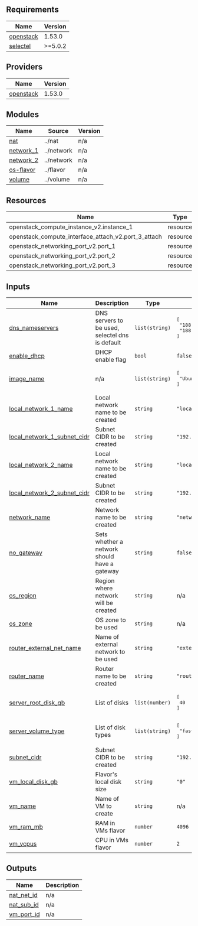 <!-- BEGIN_TF_DOCS -->
## Requirements

| Name | Version |
|------|---------|
| <a name="requirement_openstack"></a> [openstack](#requirement\_openstack) | 1.53.0 |
| <a name="requirement_selectel"></a> [selectel](#requirement\_selectel) | >=5.0.2 |

## Providers

| Name | Version |
|------|---------|
| <a name="provider_openstack"></a> [openstack](#provider\_openstack) | 1.53.0 |

## Modules

| Name | Source | Version |
|------|--------|---------|
| <a name="module_nat"></a> [nat](#module\_nat) | ../nat | n/a |
| <a name="module_network_1"></a> [network\_1](#module\_network\_1) | ../network | n/a |
| <a name="module_network_2"></a> [network\_2](#module\_network\_2) | ../network | n/a |
| <a name="module_os-flavor"></a> [os-flavor](#module\_os-flavor) | ../flavor | n/a |
| <a name="module_volume"></a> [volume](#module\_volume) | ../volume | n/a |

## Resources

| Name | Type |
|------|------|
| openstack_compute_instance_v2.instance_1 | resource |
| openstack_compute_interface_attach_v2.port_3_attach | resource |
| openstack_networking_port_v2.port_1 | resource |
| openstack_networking_port_v2.port_2 | resource |
| openstack_networking_port_v2.port_3 | resource |

## Inputs

| Name | Description | Type | Default | Required |
|------|-------------|------|---------|:--------:|
| <a name="input_dns_nameservers"></a> [dns\_nameservers](#input\_dns\_nameservers) | DNS servers to be used, selectel dns is default | `list(string)` | <pre>[<br/>  "188.93.16.19",<br/>  "188.93.17.19"<br/>]</pre> | no |
| <a name="input_enable_dhcp"></a> [enable\_dhcp](#input\_enable\_dhcp) | DHCP enable flag | `bool` | `false` | no |
| <a name="input_image_name"></a> [image\_name](#input\_image\_name) | n/a | `list(string)` | <pre>[<br/>  "Ubuntu 20.04 LTS 64-bit"<br/>]</pre> | no |
| <a name="input_local_network_1_name"></a> [local\_network\_1\_name](#input\_local\_network\_1\_name) | Local network name to be created | `string` | `"local_network_1"` | no |
| <a name="input_local_network_1_subnet_cidr"></a> [local\_network\_1\_subnet\_cidr](#input\_local\_network\_1\_subnet\_cidr) | Subnet CIDR to be created | `string` | `"192.168.1.0/24"` | no |
| <a name="input_local_network_2_name"></a> [local\_network\_2\_name](#input\_local\_network\_2\_name) | Local network name to be created | `string` | `"local_network_2"` | no |
| <a name="input_local_network_2_subnet_cidr"></a> [local\_network\_2\_subnet\_cidr](#input\_local\_network\_2\_subnet\_cidr) | Subnet CIDR to be created | `string` | `"192.168.2.0/24"` | no |
| <a name="input_network_name"></a> [network\_name](#input\_network\_name) | Network name to be created | `string` | `"network_1"` | no |
| <a name="input_no_gateway"></a> [no\_gateway](#input\_no\_gateway) | Sets whether a network should have a gateway | `string` | `false` | no |
| <a name="input_os_region"></a> [os\_region](#input\_os\_region) | Region where network will be created | `string` | n/a | yes |
| <a name="input_os_zone"></a> [os\_zone](#input\_os\_zone) | OS zone to be used | `string` | n/a | yes |
| <a name="input_router_external_net_name"></a> [router\_external\_net\_name](#input\_router\_external\_net\_name) | Name of external network to be used | `string` | `"external-network"` | no |
| <a name="input_router_name"></a> [router\_name](#input\_router\_name) | Router name to be created | `string` | `"router_1"` | no |
| <a name="input_server_root_disk_gb"></a> [server\_root\_disk\_gb](#input\_server\_root\_disk\_gb) | List of disks | `list(number)` | <pre>[<br/>  40<br/>]</pre> | no |
| <a name="input_server_volume_type"></a> [server\_volume\_type](#input\_server\_volume\_type) | List of disk types | `list(string)` | <pre>[<br/>  "fast"<br/>]</pre> | no |
| <a name="input_subnet_cidr"></a> [subnet\_cidr](#input\_subnet\_cidr) | Subnet CIDR to be created | `string` | `"192.168.0.0/24"` | no |
| <a name="input_vm_local_disk_gb"></a> [vm\_local\_disk\_gb](#input\_vm\_local\_disk\_gb) | Flavor's local disk size | `string` | `"0"` | no |
| <a name="input_vm_name"></a> [vm\_name](#input\_vm\_name) | Name of VM to create | `string` | n/a | yes |
| <a name="input_vm_ram_mb"></a> [vm\_ram\_mb](#input\_vm\_ram\_mb) | RAM in VMs flavor | `number` | `4096` | no |
| <a name="input_vm_vcpus"></a> [vm\_vcpus](#input\_vm\_vcpus) | CPU in VMs flavor | `number` | `2` | no |

## Outputs

| Name | Description |
|------|-------------|
| <a name="output_nat_net_id"></a> [nat\_net\_id](#output\_nat\_net\_id) | n/a |
| <a name="output_nat_sub_id"></a> [nat\_sub\_id](#output\_nat\_sub\_id) | n/a |
| <a name="output_vm_port_id"></a> [vm\_port\_id](#output\_vm\_port\_id) | n/a |
<!-- END_TF_DOCS -->